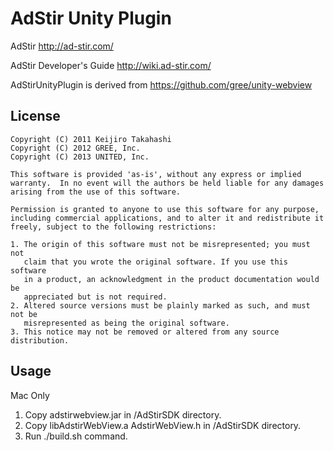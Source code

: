AdStir Unity Plugin
=========================
AdStir
 http://ad-stir.com/

AdStir Developer's Guide
 http://wiki.ad-stir.com/

AdStirUnityPlugin is derived from https://github.com/gree/unity-webview

License
----------------
	Copyright (C) 2011 Keijiro Takahashi
	Copyright (C) 2012 GREE, Inc.
	Copyright (C) 2013 UNITED, Inc.

	This software is provided 'as-is', without any express or implied
	warranty.  In no event will the authors be held liable for any damages
	arising from the use of this software.

	Permission is granted to anyone to use this software for any purpose,
	including commercial applications, and to alter it and redistribute it
	freely, subject to the following restrictions:

	1. The origin of this software must not be misrepresented; you must not
	   claim that you wrote the original software. If you use this software
	   in a product, an acknowledgment in the product documentation would be
	   appreciated but is not required.
	2. Altered source versions must be plainly marked as such, and must not be
	   misrepresented as being the original software.
	3. This notice may not be removed or altered from any source distribution.

Usage
----------------
Mac Only

1. Copy adstirwebview.jar in /AdStirSDK directory.
2. Copy libAdstirWebView.a AdstirWebView.h in /AdStirSDK directory.
3. Run ./build.sh command.


